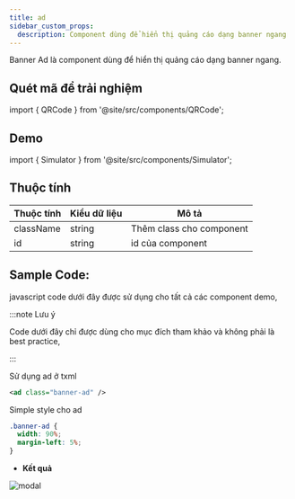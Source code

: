 ```yaml
---
title: ad
sidebar_custom_props:
  description: Component dùng để hiển thị quảng cáo dạng banner ngang
---
```


Banner Ad là component dùng để hiển thị quảng cáo dạng banner ngang.

## Quét mã để trải nghiệm

import { QRCode } from '@site/src/components/QRCode';

<QRCode page="pages/component/advance/ads/banner-ad/index" />

## Demo

import { Simulator } from '@site/src/components/Simulator';

<Simulator page="pages/component/advance/ads/banner-ad/index" />

## Thuộc tính

| Thuộc tính | Kiểu dữ liệu | Mô tả                    |
| ---------- | ------------ | ------------------------ |
| className  | string       | Thêm class cho component |
| id         | string       | id của component         |

## Sample Code:

javascript code dưới đây được sử dụng cho tất cả các component demo,

:::note Lưu ý

Code dưới đây chỉ được dùng cho mục đích tham khảo và không phải là best practice,

:::

Sử dụng ad ở txml

```xml
<ad class="banner-ad" />
```

Simple style cho ad

```css
.banner-ad {
  width: 90%;
  margin-left: 5%;
}
```

- **Kết quả**

<div style={{
    display:'flex',
    flexDirection:'row',
    justifyContent:'space-around',
    widht:'100%',
    background:'#f2f4f5',
    padding:'24px',
    borderRadius:'4px'
  }}>
  <div>
      <img style={{maxWidth: 300}} alt="modal" src="/img/banner-ad.png"/>
  </div>
</div>
